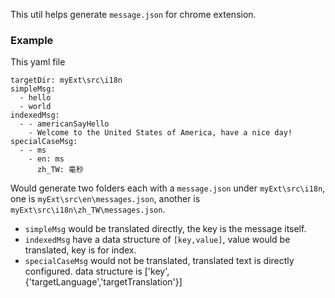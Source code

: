 This util helps generate `message.json` for chrome extension.

### Example
This yaml file
```
targetDir: myExt\src\i18n
simpleMsg:
  - hello
  - world
indexedMsg:
  - - americanSayHello
    - Welcome to the United States of America, have a nice day!
specialCaseMsg:
  - - ms
    - en: ms
      zh_TW: 毫秒
```
Would generate two folders each with a `message.json` under `myExt\src\i18n`,
one is `myExt\src\en\messages.json`, another is `myExt\src\i18n\zh_TW\messages.json`.


- `simpleMsg` would be translated directly, the key is the message itself.
- `indexedMsg` have a data structure of `[key,value]`, value would be
translated, key is for index.
- `specialCaseMsg` would not be translated, translated text is directly configured. data structure is ['key',{'targetLanguage','targetTranslation'}]
